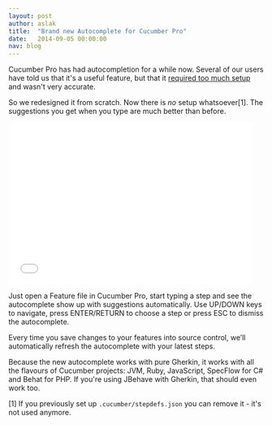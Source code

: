 ```yaml
---
layout: post
author: aslak
title:  "Brand new Autocomplete for Cucumber Pro"
date:   2014-09-05 00:00:00
nav: blog
---
```

Cucumber Pro has had autocompletion for a while now. Several of our users have told us that it's a useful feature, but that it [required too much setup](https://cucumber.io/blog/2014/01/25/a-sneak-peek-at-cucumber-pro.html) and wasn't very accurate.

So we redesigned it from scratch. Now there is *no* setup whatsoever[1]. The suggestions you get when you type are much better than before.

<iframe class="wistia_embed" name="wistia_embed" src="//fast.wistia.net/embed/iframe/otyzmtbfqt?canonicalUrl=https%3A%2F%2Fcucumber.wistia.com%2Fmedias%2Fotyzmtbfqt&canonicalTitle=autocomplete%20redesigned%20-%20cucumber" allowtransparency="true" frameborder="0" scrolling="no" width="480" height="318"></iframe>

Just open a Feature file in Cucumber Pro, start typing a step and see the autocomplete show up with suggestions automatically. Use UP/DOWN keys to navigate, press ENTER/RETURN to choose a step or press ESC to dismiss the autocomplete.

Every time you save changes to your features into source control, we’ll automatically refresh the autocomplete with your latest steps.

Because the new autocomplete works with pure Gherkin, it works with all the flavours of Cucumber projects: JVM, Ruby, JavaScript, SpecFlow for C# and Behat for PHP. If you're using JBehave with Gherkin, that should even work too.

[1] If you previously set up `.cucumber/stepdefs.json` you can remove it - it's not used anymore.
